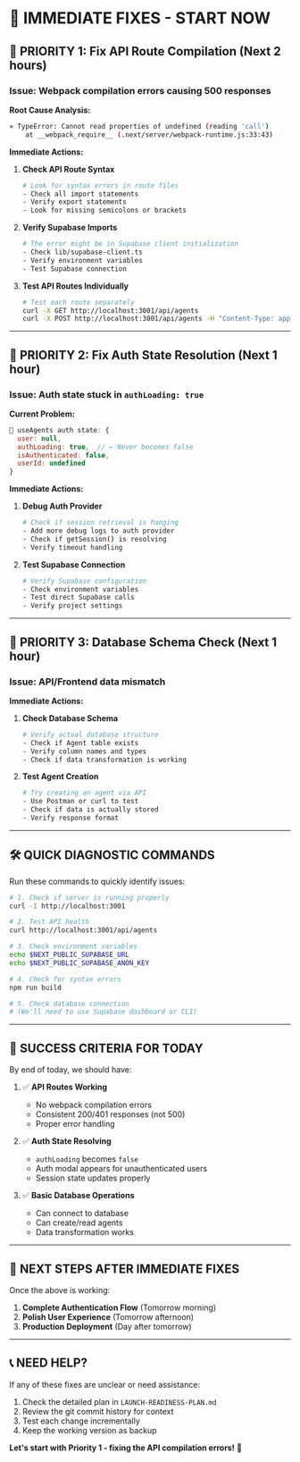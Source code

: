# 🚨 IMMEDIATE FIXES - START NOW

## 🎯 **PRIORITY 1: Fix API Route Compilation (Next 2 hours)**

### **Issue**: Webpack compilation errors causing 500 responses

**Root Cause Analysis:**
```bash
⨯ TypeError: Cannot read properties of undefined (reading 'call')
    at __webpack_require__ (.next/server/webpack-runtime.js:33:43)
```

**Immediate Actions:**

1. **Check API Route Syntax**
   ```bash
   # Look for syntax errors in route files
   - Check all import statements
   - Verify export statements
   - Look for missing semicolons or brackets
   ```

2. **Verify Supabase Imports**
   ```bash
   # The error might be in Supabase client initialization
   - Check lib/supabase-client.ts
   - Verify environment variables
   - Test Supabase connection
   ```

3. **Test API Routes Individually**
   ```bash
   # Test each route separately
   curl -X GET http://localhost:3001/api/agents
   curl -X POST http://localhost:3001/api/agents -H "Content-Type: application/json" -d '{}'
   ```

---

## 🎯 **PRIORITY 2: Fix Auth State Resolution (Next 1 hour)**

### **Issue**: Auth state stuck in `authLoading: true`

**Current Problem:**
```javascript
🔐 useAgents auth state: {
  user: null,
  authLoading: true,  // ← Never becomes false
  isAuthenticated: false,
  userId: undefined
}
```

**Immediate Actions:**

1. **Debug Auth Provider**
   ```bash
   # Check if session retrieval is hanging
   - Add more debug logs to auth provider
   - Check if getSession() is resolving
   - Verify timeout handling
   ```

2. **Test Supabase Connection**
   ```bash
   # Verify Supabase configuration
   - Check environment variables
   - Test direct Supabase calls
   - Verify project settings
   ```

---

## 🎯 **PRIORITY 3: Database Schema Check (Next 1 hour)**

### **Issue**: API/Frontend data mismatch

**Immediate Actions:**

1. **Check Database Schema**
   ```bash
   # Verify actual database structure
   - Check if Agent table exists
   - Verify column names and types
   - Check if data transformation is working
   ```

2. **Test Agent Creation**
   ```bash
   # Try creating an agent via API
   - Use Postman or curl to test
   - Check if data is actually stored
   - Verify response format
   ```

---

## 🛠️ **QUICK DIAGNOSTIC COMMANDS**

Run these commands to quickly identify issues:

```bash
# 1. Check if server is running properly
curl -I http://localhost:3001

# 2. Test API health
curl http://localhost:3001/api/agents

# 3. Check environment variables
echo $NEXT_PUBLIC_SUPABASE_URL
echo $NEXT_PUBLIC_SUPABASE_ANON_KEY

# 4. Check for syntax errors
npm run build

# 5. Check database connection
# (We'll need to use Supabase dashboard or CLI)
```

---

## 🎯 **SUCCESS CRITERIA FOR TODAY**

By end of today, we should have:

1. ✅ **API Routes Working**
   - No webpack compilation errors
   - Consistent 200/401 responses (not 500)
   - Proper error handling

2. ✅ **Auth State Resolving**
   - `authLoading` becomes `false`
   - Auth modal appears for unauthenticated users
   - Session state updates properly

3. ✅ **Basic Database Operations**
   - Can connect to database
   - Can create/read agents
   - Data transformation works

---

## 🚀 **NEXT STEPS AFTER IMMEDIATE FIXES**

Once the above is working:

1. **Complete Authentication Flow** (Tomorrow morning)
2. **Polish User Experience** (Tomorrow afternoon)
3. **Production Deployment** (Day after tomorrow)

---

## 📞 **NEED HELP?**

If any of these fixes are unclear or need assistance:
1. Check the detailed plan in `LAUNCH-READINESS-PLAN.md`
2. Review the git commit history for context
3. Test each change incrementally
4. Keep the working version as backup

**Let's start with Priority 1 - fixing the API compilation errors!** 🚀 